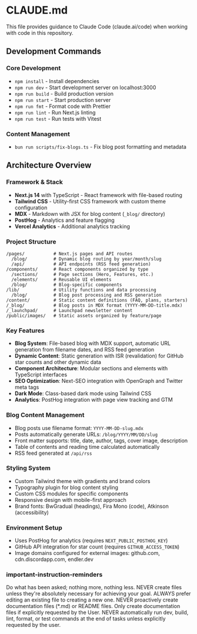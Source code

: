 # CLAUDE.md

This file provides guidance to Claude Code (claude.ai/code) when working with code in this repository.

## Development Commands

### Core Development

- `npm install` - Install dependencies
- `npm run dev` - Start development server on localhost:3000
- `npm run build` - Build production version
- `npm run start` - Start production server
- `npm run fmt` - Format code with Prettier
- `npm run lint` - Run Next.js linting
- `npm run test` - Run tests with Vitest

### Content Management

- `bun run scripts/fix-blogs.ts` - Fix blog post formatting and metadata

## Architecture Overview

### Framework & Stack

- **Next.js 14** with TypeScript - React framework with file-based routing
- **Tailwind CSS** - Utility-first CSS framework with custom theme configuration
- **MDX** - Markdown with JSX for blog content (`_blog/` directory)
- **PostHog** - Analytics and feature flagging
- **Vercel Analytics** - Additional analytics tracking

### Project Structure

```
/pages/           # Next.js pages and API routes
  /blog/          # Dynamic blog routing by year/month/slug
  /api/           # API endpoints (RSS feed generation)
/components/      # React components organized by type
  /sections/      # Page sections (Hero, Features, etc.)
  /elements/      # Reusable UI elements
  /blog/          # Blog-specific components
/lib/             # Utility functions and data processing
  /blog/          # Blog post processing and RSS generation
/content/         # Static content definitions (FAQ, plans, starters)
/_blog/           # Blog posts in MDX format (YYYY-MM-DD-title.mdx)
/_launchpad/      # Launchpad newsletter content
/public/images/   # Static assets organized by feature/page
```

### Key Features

- **Blog System**: File-based blog with MDX support, automatic URL generation from filename dates, and RSS feed generation
- **Dynamic Content**: Static generation with ISR (revalidation) for GitHub star counts and other dynamic data
- **Component Architecture**: Modular sections and elements with TypeScript interfaces
- **SEO Optimization**: Next-SEO integration with OpenGraph and Twitter meta tags
- **Dark Mode**: Class-based dark mode using Tailwind CSS
- **Analytics**: PostHog integration with page view tracking and GTM

### Blog Content Management

- Blog posts use filename format: `YYYY-MM-DD-slug.mdx`
- Posts automatically generate URLs: `/blog/YYYY/MM/DD/slug`
- Front matter supports: title, date, author, tags, cover image, description
- Table of contents and reading time calculated automatically
- RSS feed generated at `/api/rss`

### Styling System

- Custom Tailwind theme with gradients and brand colors
- Typography plugin for blog content styling
- Custom CSS modules for specific components
- Responsive design with mobile-first approach
- Brand fonts: BwGradual (headings), Fira Mono (code), Atkinson (accessibility)

### Environment Setup

- Uses PostHog for analytics (requires `NEXT_PUBLIC_POSTHOG_KEY`)
- GitHub API integration for star count (requires `GITHUB_ACCESS_TOKEN`)
- Image domains configured for external images: github.com, cdn.discordapp.com, endler.dev

### important-instruction-reminders

Do what has been asked; nothing more, nothing less.
NEVER create files unless they're absolutely necessary for achieving your goal.
ALWAYS prefer editing an existing file to creating a new one.
NEVER proactively create documentation files (\*.md) or README files. Only create documentation files if explicitly requested by the User.
NEVER automatically run dev, build, lint, format, or test commands at the end of tasks unless explicitly requested by the user.
